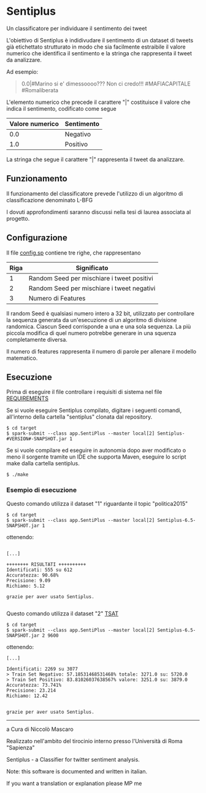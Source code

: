 # Sentiplus
Un classificatore per individuare il sentimento dei tweet

L'obiettivo di Sentiplus è indidivudare il sentimento di un dataset di tweets già etichettato strutturato in modo che sia facilmente estraibile il valore numerico che identifica il sentimento e la stringa che rappresenta il tweet da analizzare. 

Ad esempio:

> 0.0|#Marino si e' dimessoooo??? Non ci credo!!!   #MAFIACAPITALE  #Romaliberata

L'elemento numerico che precede il carattere \"|\" costituisce il valore che indica il sentimento, codificato come segue

Valore numerico | Sentimento
------------ | -------------
0.0 | Negativo
1.0 | Positivo

La stringa che segue il carattere \"|\" rappresenta il tweet da analizzare.



## Funzionamento

Il funzionamento del classificatore prevede l'utilizzo di un algoritmo di classificazione denominato L-BFG

I dovuti approfondimenti saranno discussi nella tesi di laurea associata al progetto.

## Configurazione

Il file [config.sp](https://github.com/mascarock/sentiplus/blob/master/target/data/config.sp) contiene tre righe, che rappresentano

Riga| Significato
------------ | -------------
1 | Random Seed per mischiare i tweet positivi
2 | Random Seed per mischiare i tweet negativi
3 | Numero di Features

Il random Seed è qualsiasi numero intero a 32 bit, utilizzato per controllare la sequenza generata da un'esecuzione di un algoritmo di divisione randomica. Ciascun Seed corrisponde a una e una sola sequenza. La più piccola modifica di quel numero potrebbe generare in una squenza completamente diversa.

Il numero di features rappresenta il numero di parole per allenare il modello matematico.

## Esecuzione

Prima di eseguire il file controllare i requisiti di sistema nel file [REQUIREMENTS](https://github.com/mascarock/sentiplus/blob/master/REQUIREMENTS)

Se si vuole eseguire Sentiplus compilato, digitare i seguenti comandi, all'interno della cartella "sentiplus" clonata dal repository.

```shell
$ cd target
$ spark-submit --class app.SentiPlus --master local[2] Sentiplus-#VERSION#-SNAPSHOT.jar 1 

```

Se si vuole compilare ed eseguire in autonomia dopo aver modificato o meno il sorgente tramite un IDE che supporta Maven, eseguire lo script make dalla cartella sentiplus.

```shell
$ ./make
```

### Esempio di esecuzione 

Questo comando utilizza il dataset "1" riguardante il topic "politica2015"
```shell
$ cd target
$ spark-submit --class app.SentiPlus --master local[2] Sentiplus-6.5-SNAPSHOT.jar 1 
```
ottenendo:

```

[...]

++++++++ RISULTATI ++++++++++
Identificati: 555 su 612
Accuratezza: 90.68%
Precisione: 9.09
Richiamo: 5.12

grazie per aver usato Sentiplus.


```

Questo comando utilizza il dataset "2" [TSAT](http://thinknook.com/twitter-sentiment-analysis-training-corpus-dataset-2012-09-22/)

```shell
$ cd target
$ spark-submit --class app.SentiPlus --master local[2] Sentiplus-6.5-SNAPSHOT.jar 2 9600
```
ottenendo:

```
[...]

Identificati: 2269 su 3077
> Train Set Negativo: 57.18531468531468% totale: 3271.0 su: 5720.0
> Train Set Positivo: 83.81026037638567% valore: 3251.0 su: 3879.0
Accuratezza: 73.741%
Precisione: 23.214
Richiamo: 12.42


grazie per aver usato Sentiplus.
```

---

a Cura di Niccolò Mascaro

Realizzato nell'ambito del tirocinio interno presso l'Università di Roma "Sapienza"



Sentiplus - a Classifier for twitter sentiment analysis.

Note: this software is documented and written in italian.

If you want a translation or explanation please MP me
